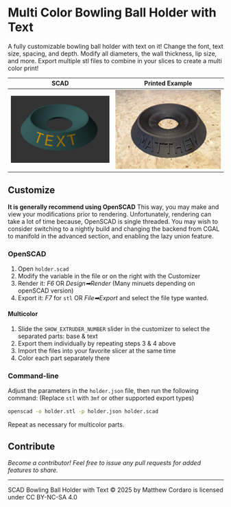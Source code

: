 # Multi Color Bowling Ball Holder with Text

A fully customizable bowling ball holder with text on it! Change the font, text size, spacing, and depth. Modify all diameters, the wall thickness, lip size, and more.  Export multiple stl files to combine in your slices to create a multi color print!

| SCAD | Printed Example |
| - | - |
| ![SCAD Example](holder.png) | ![Printed Example](example.jpg) |

## Customize

**It is generally recommend using OpenSCAD**  This way, you may make and view your modifications prior to rendering.  Unfortunately, rendering can take a lot of time because, OpenSCAD is single threaded. You may wish to consider switching to a nightly build and changing the backend from CGAL to manifold in the advanced section, and enabling the lazy union feature.

### OpenSCAD

1. Open `holder.scad`
2. Modify the variable in the file or on the right with the Customizer
3. Render it: _F6_ OR _Design➡Render_ (Many minuets depending on openSCAD version)
4. Export it: _F7_ for `stl` OR _File➡Export_ and select the file type wanted.

#### Multicolor

1. Slide the `SHOW_EXTRUDER_NUMBER` slider in the customizer to select the separated parts: base & text
2. Export them individually by repeating steps 3 & 4 above
3. Import the files into your favorite slicer at the same time
4. Color each part separately there

### Command-line

Adjust the parameters in the `holder.json` file, then run the following command: (Replace `stl` with `3mf` or other supported export types)

```sh
openscad -o holder.stl -p holder.json holder.scad
```

Repeat as necessary for multicolor parts.

## Contribute

_Become a contributor!  Feel free to issue any pull requests for added features to share._

---

SCAD Bowling Ball Holder with Text © 2025 by Matthew Cordaro is licensed under CC BY-NC-SA 4.0
